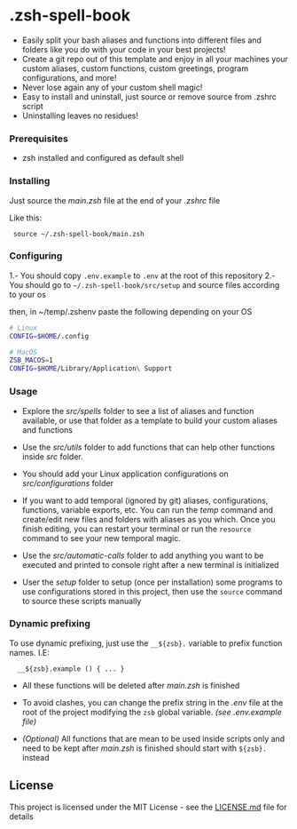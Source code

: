 # .zsh-spell-book

- Easily split your bash aliases and functions into different files and folders like you do with your code in your best projects!
- Create a git repo out of this template and enjoy in all your machines your custom aliases, custom functions, custom greetings, program configurations, and more!
- Never lose again any of your custom shell magic!
- Easy to install and uninstall, just source or remove source from .zshrc script
- Uninstalling leaves no residues!

### Prerequisites

- zsh installed and configured as default shell

### Installing

Just source the _main.zsh_ file at the end of your _.zshrc_ file

Like this:

```shell
 source ~/.zsh-spell-book/main.zsh
```

### Configuring

1.- You should copy `.env.example` to `.env` at the root of this repository
2.- You should go to `~/.zsh-spell-book/src/setup` and source files according to your os

then, in ~/temp/.zshenv paste the following depending on your OS

```zsh
# Linux
CONFIG=$HOME/.config

# MacOS
ZSB_MACOS=1
CONFIG=$HOME/Library/Application\ Support
```


### Usage

- Explore the _src/spells_ folder to see a list of aliases and function available, or use that folder as a template to build your custom aliases and functions

- Use the _src/utils_ folder to add functions that can help other functions inside _src_ folder.

- You should add your Linux application configurations on _src/configurations_ folder

- If you want to add temporal (ignored by git) aliases, configurations, functions, variable exports, etc. You can run the _temp_ command and create/edit new files and folders with aliases as you which. Once you finish editing, you can restart your terminal or run the `resource` command to see your new temporal magic.

- Use the _src/automatic-calls_ folder to add anything you want to be executed and printed to console right after a new terminal is initialized

- User the _setup_ folder to setup (once per installation) some programs to use configurations stored in this project, then use the `source` command to source these scripts manually

### Dynamic prefixing

To use dynamic prefixing, just use the `__${zsb}.` variable to prefix function names. I.E:

```shell
  __${zsb}.example () { ... }
```

- All these functions will be deleted after _main.zsh_ is finished

- To avoid clashes, you can change the prefix string in the _.env_ file at the root of the project modifying the `zsb` global variable. _(see .env.example file)_

- _(Optional)_ All functions that are mean to be used inside scripts only and need to be kept after _main.zsh_ is finished should start with `${zsb}.` instead

## License

This project is licensed under the MIT License - see the [LICENSE.md](LICENSE.md) file for details
